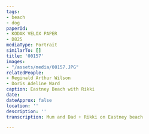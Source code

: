 ```yaml
---
tags:
- beach
- dog
paperId:
- KODAK VELOX PAPER
- D825
mediaType: Portrait
similarTo: []
title: '00157'
images:
- "/assets/media/00157.JPG"
relatedPeople:
- Reginald Arthur Wilson
- Doris Adeline Ward
caption: Eastney Beach with Rikki
date: 
dateApprox: false
location: ''
description: ''
transcription: Mum and Dad + Rikki on Eastney beach

---
```

